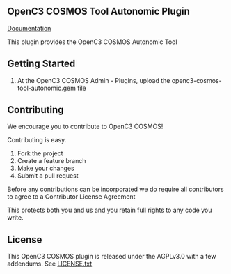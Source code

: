 ## OpenC3 COSMOS Tool Autonomic Plugin

[Documentation](https://openc3.com)

This plugin provides the OpenC3 COSMOS Autonomic Tool

## Getting Started

1.  At the OpenC3 COSMOS Admin - Plugins, upload the openc3-cosmos-tool-autonomic.gem file

## Contributing

We encourage you to contribute to OpenC3 COSMOS!

Contributing is easy.

1. Fork the project
2. Create a feature branch
3. Make your changes
4. Submit a pull request

Before any contributions can be incorporated we do require all contributors to agree to a Contributor License Agreement

This protects both you and us and you retain full rights to any code you write.

## License

This OpenC3 COSMOS plugin is released under the AGPLv3.0 with a few addendums. See [LICENSE.txt](LICENSE.txt)
